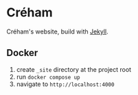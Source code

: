 # Créham

Créham's website, build with [Jekyll](https://jekyllrb.com/).

## Docker

1. create `_site` directory at the project root
2. run `docker compose up`
3. navigate to `http://localhost:4000`
